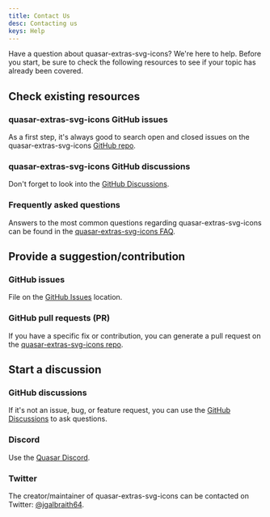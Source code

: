 ```yaml
---
title: Contact Us
desc: Contacting us
keys: Help
---
```


Have a question about quasar-extras-svg-icons? We're here to help. Before you start, be sure to check the following resources to see if your topic has already been covered.

## Check existing resources

### quasar-extras-svg-icons GitHub issues

As a first step, it's always good to search open and closed issues on the quasar-extras-svg-icons [GitHub repo](https://github.com/hawkeye64/quasar-extras-svg-icons/tree/main).

### quasar-extras-svg-icons GitHub discussions

Don't forget to look into the [GitHub Discussions](https://github.com/hawkeye64/quasar-extras-svg-icons/discussions).

### Frequently asked questions

Answers to the most common questions regarding quasar-extras-svg-icons can be found in the [quasar-extras-svg-icons FAQ](/help/faq).

## Provide a suggestion/contribution

### GitHub issues

File on the [GitHub Issues](https://github.com/hawkeye64/quasar-extras-svg-icons/issues) location.

### GitHub pull requests (PR)

If you have a specific fix or contribution, you can generate a pull request on the [quasar-extras-svg-icons repo](https://github.com/hawkeye64/quasar-extras-svg-icons/tree/main).

## Start a discussion

### GitHub discussions

If it's not an issue, bug, or feature request, you can use the [GitHub Discussions](https://github.com/hawkeye64/quasar-extras-svg-icons/discussions) to ask questions.

### Discord

Use the [Quasar Discord](https://chat.quasar.dev).

### Twitter

The creator/maintainer of quasar-extras-svg-icons can be contacted on Twitter: [@jgalbraith64](https://twitter.com/jgalbraith64).
